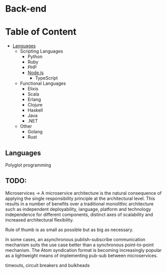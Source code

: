 # Back-end

# Table of Content

* [Languages](#languages)
  * Scripting Languages
    * Python
    * Ruby
    * PHP
    * [Node.js](languages/node.md)
      * TypeScript
  * Functional Languages
    * Elixis
    * Scala
    * Erlang
    * Clojure
    * Haskell
    * Java
    * .NET
  * Other
    * Golang
    * Rust

## Languages

Polyglot programming

## TODO:

Microservices -> A microservice architecture is the natural consequence of applying the single responsibility principle at the architectural level. This results in a number of benefits over a traditional monolithic architecture such as independent deployability, language, platform and technology independence for different components, distinct axes of scalability and increased architectural flexibility.

Rule of thumb is as small as possible but as big as necessary.

In some cases, an asynchronous publish-subscribe communication mechanism suits the use case better than a synchronous point-to-point mechanism. The Atom syndication format is becoming increasingly popular as a lightweight means of implementing pub-sub between microservices.

timeouts, circuit breakers and bulkheads

